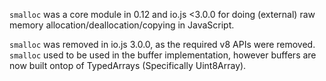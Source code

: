 `smalloc` was a core module in 0.12 and io.js <3.0.0 for doing (external) raw memory allocation/deallocation/copying in JavaScript.

`smalloc` was removed in io.js 3.0.0, as the required v8 APIs were removed. `smalloc` used to be used in the buffer implementation, however buffers are now built ontop of TypedArrays (Specifically Uint8Array).
